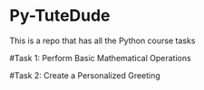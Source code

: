 # Py-TuteDude
This is a repo that has all the Python course tasks

#Task 1: Perform Basic Mathematical Operations

#Task 2: Create a Personalized Greeting
